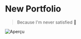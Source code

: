 # New Portfolio
> Because I'm never satisfied 🧠

![Aperçu](https://image.noelshack.com/fichiers/2018/09/3/1519777186-capture-d-ecran-2018-02-28-a-01-19-29.png)